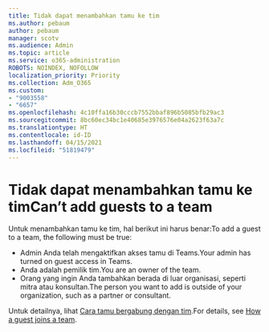 ```yaml
---
title: Tidak dapat menambahkan tamu ke tim
ms.author: pebaum
author: pebaum
manager: scotv
ms.audience: Admin
ms.topic: article
ms.service: o365-administration
ROBOTS: NOINDEX, NOFOLLOW
localization_priority: Priority
ms.collection: Adm_O365
ms.custom:
- "9003558"
- "6657"
ms.openlocfilehash: 4c10ffa16b30cccb7552bbaf896b5085bfb29ac3
ms.sourcegitcommit: 8bc60ec34bc1e40685e3976576e04a2623f63a7c
ms.translationtype: HT
ms.contentlocale: id-ID
ms.lasthandoff: 04/15/2021
ms.locfileid: "51819479"
---
```

# <a name="cant-add-guests-to-a-team"></a><span data-ttu-id="8e0a2-102">Tidak dapat menambahkan tamu ke tim</span><span class="sxs-lookup"><span data-stu-id="8e0a2-102">Can’t add guests to a team</span></span>

<span data-ttu-id="8e0a2-103">Untuk menambahkan tamu ke tim, hal berikut ini harus benar:</span><span class="sxs-lookup"><span data-stu-id="8e0a2-103">To add a guest to a team, the following must be true:</span></span>  

- <span data-ttu-id="8e0a2-104">Admin Anda telah mengaktifkan akses tamu di Teams.</span><span class="sxs-lookup"><span data-stu-id="8e0a2-104">Your admin has turned on guest access in Teams.</span></span>
- <span data-ttu-id="8e0a2-105">Anda adalah pemilik tim.</span><span class="sxs-lookup"><span data-stu-id="8e0a2-105">You are an owner of the team.</span></span>
- <span data-ttu-id="8e0a2-106">Orang yang ingin Anda tambahkan berada di luar organisasi, seperti mitra atau konsultan.</span><span class="sxs-lookup"><span data-stu-id="8e0a2-106">The person you want to add is outside of your organization, such as a partner or consultant.</span></span>

<span data-ttu-id="8e0a2-107">Untuk detailnya, lihat [Cara tamu bergabung dengan tim](https://docs.microsoft.com/MicrosoftTeams/guest-joins).</span><span class="sxs-lookup"><span data-stu-id="8e0a2-107">For details, see  [How a guest joins a team](https://docs.microsoft.com/MicrosoftTeams/guest-joins).</span></span>